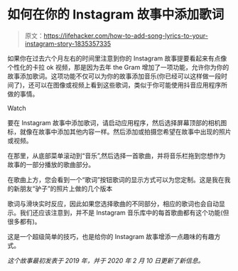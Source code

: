 # 如何在你的 Instagram 故事中添加歌词

> 原文：<https://lifehacker.com/how-to-add-song-lyrics-to-your-instagram-story-1835357335>

如果你在过去六个月左右的时间里注意到你的 Instagram 故事提要看起来有点像个性化的卡拉 ok 视频，那是因为去年 the Gram 增加了一项功能，允许你为你的故事添加歌词。这项功能不仅可以为你的故事添加音乐(你已经可以这样做一段时间了)，还可以在图像或视频上看到这些歌词，类似于你可能使用抖音应用程序所做的事情。

Watch

要在 Instagram 故事中添加歌词，请启动应用程序，然后选择屏幕顶部的相机图标，就像在故事中添加其他内容一样。然后添加或拍摄您希望在故事中出现的照片或视频。

在那里，从底部菜单滚动到“音乐”,然后选择一首歌曲，并将音乐栏拖到您想作为故事的一部分播放的歌曲部分。

在歌曲上方，您会看到一个“歌词”按钮歌词的显示方式可以为您定制。这是我在我的新朋友“驴子”的照片上做的几个版本

歌词与滑块实时反应，因此如果您选择歌曲的不同部分，相应的歌词也会自动显示。我们还应该注意到，并不是 Instagram 音乐库中的每首歌曲都有这个功能(但很多都有)。

这是一个超级简单的技巧，也是给你的 Instagram 故事增添一点趣味的有趣方式。

*这个故事最初发表于 2019 年，并于 2020 年 2 月 10 日更新了新信息。*